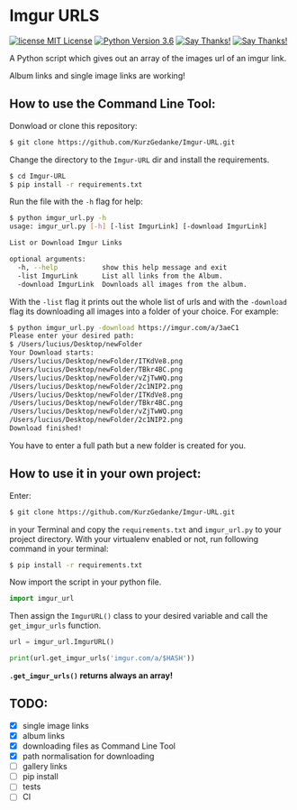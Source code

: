 # Imgur URLS
[![license MIT License](https://img.shields.io/github/license/mashape/apistatus.svg)](https://github.com/KurzGedanke/Imgur-URL/blob/master/LICENSE)
[![Python Version 3.6](https://img.shields.io/badge/Python-3.6-blue.svg)](https://github.com/KurzGedanke/Imgur-URL)
[![Say Thanks!](https://img.shields.io/badge/Donate%20Bitcoin-💵-lightgrey.svg)](https://kurzgedanke.de/donate/)
[![Say Thanks!](https://img.shields.io/badge/Say%20Thanks-🐿️-1EAEDB.svg)](https://saythanks.io/to/KurzGedanke)

A Python script which gives out an array of the images url of an imgur link.

Album links and single image links are working! 

## How to use the Command Line Tool: 

Donwload or clone this repository:

```bash
$ git clone https://github.com/KurzGedanke/Imgur-URL.git
```
Change the directory to the `Imgur-URL` dir and install the requirements.

```bash
$ cd Imgur-URL
$ pip install -r requirements.txt
```

Run the file with the `-h` flag for help:

```bash
$ python imgur_url.py -h
usage: imgur_url.py [-h] [-list ImgurLink] [-download ImgurLink]

List or Download Imgur Links

optional arguments:
  -h, --help           show this help message and exit
  -list ImgurLink      List all links from the Album.
  -download ImgurLink  Downloads all images from the album.
```

With the `-list` flag it prints out the whole list of urls and with the `-download` flag its downloading all images into
a folder of your choice. For example:

```bash
$ python imgur_url.py -download https://imgur.com/a/3aeC1
Please enter your desired path:
$ /Users/lucius/Desktop/newFolder
Your Download starts:
/Users/lucius/Desktop/newFolder/ITKdVe8.png
/Users/lucius/Desktop/newFolder/TBkr4BC.png
/Users/lucius/Desktop/newFolder/vZjTwWQ.png
/Users/lucius/Desktop/newFolder/2c1NIP2.png
/Users/lucius/Desktop/newFolder/ITKdVe8.png
/Users/lucius/Desktop/newFolder/TBkr4BC.png
/Users/lucius/Desktop/newFolder/vZjTwWQ.png
/Users/lucius/Desktop/newFolder/2c1NIP2.png
Download finished!
```

You have to enter a full path but a new folder is created for you.
## How to use it in your own project:
Enter: 

```bash
$ git clone https://github.com/KurzGedanke/Imgur-URL.git
```

in your Terminal and copy the `requirements.txt` and `imgur_url.py` to your project directory.
With your virtualenv enabled or not, run following command in your terminal:

```bash
$ pip install -r requirements.txt
```

Now import the script in your python file. 

```python
import imgur_url
```

Then assign the `ImgurURL()` class to your desired variable and call the `get_imgur_urls` function.

```python
url = imgur_url.ImgurURL()

print(url.get_imgur_urls('imgur.com/a/$HASH'))
```
**`.get_imgur_urls()` returns always an array!** 

## TODO:

- [x] single image links
- [x] album links
- [x] downloading files as Command Line Tool
- [x] path normalisation for downloading
- [ ] gallery links
- [ ] pip install
- [ ] tests
- [ ] CI
